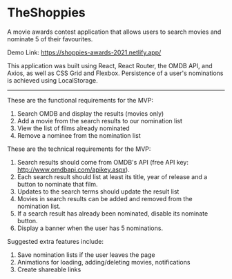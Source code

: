 # TheShoppies

A movie awards contest application that allows users to search movies and nominate 5 of their favourites.

Demo Link: https://shoppies-awards-2021.netlify.app/

This application was built using React, React Router, the OMDB API, and Axios, as well as CSS Grid and Flexbox. 
Persistence of a user's nominations is achieved using LocalStorage.  

**************************************************************************************************

These are the functional requirements for the MVP:

1. Search OMDB and display the results (movies only)
2. Add a movie from the search results to our nomination list
3. View the list of films already nominated
4. Remove a nominee from the nomination list

These are the technical requirements for the MVP:

1. Search results should come from OMDB's API (free API key: http://www.omdbapi.com/apikey.aspx).
2. Each search result should list at least its title, year of release and a button to nominate that film.
3. Updates to the search terms should update the result list
4. Movies in search results can be added and removed from the nomination list.
5. If a search result has already been nominated, disable its nominate button.
6. Display a banner when the user has 5 nominations.

Suggested extra features include:

1. Save nomination lists if the user leaves the page
2. Animations for loading, adding/deleting movies, notifications
3. Create shareable links
